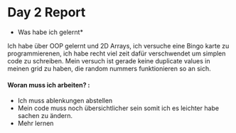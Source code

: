 # Day 2 Report

* Was habe ich gelernt*

Ich habe über OOP gelernt und 2D Arrays, ich versuche eine Bingo karte zu programmierenen, ich habe recht viel zeit dafür verschwendet um simplen code zu schreiben.
Mein versuch ist gerade keine duplicate values in meinen grid zu haben, die random nummers funktionieren so an sich.

#### Woran muss ich arbeiten? : 

* Ich muss ablenkungen abstellen
* Mein code muss noch übersichtlicher sein somit ich es leichter habe sachen zu ändern.
* Mehr lernen